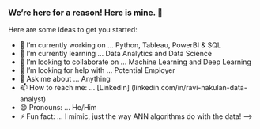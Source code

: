 ### We’re here for a reason! Here is mine. 👋

Here are some ideas to get you started:

- 🔭 I’m currently working on ... Python, Tableau, PowerBI & SQL
- 🌱 I’m currently learning ... Data Analytics and Data Science
- 👯 I’m looking to collaborate on ... Machine Learning and Deep Learning 
- 🤔 I’m looking for help with ... Potential Employer
- 💬 Ask me about ... Anything
- 📫 How to reach me: ... [LinkedIn] (linkedin.com/in/ravi-nakulan-data-analyst)
- 😄 Pronouns: ... He/Him
- ⚡ Fun fact: ... I mimic, just the way ANN algorithms do with the data! 
-->
